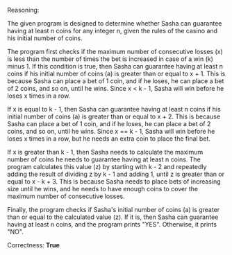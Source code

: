 Reasoning:

The given program is designed to determine whether Sasha can guarantee having at least n coins for any integer n, given the rules of the casino and his initial number of coins.

The program first checks if the maximum number of consecutive losses (x) is less than the number of times the bet is increased in case of a win (k) minus 1. If this condition is true, then Sasha can guarantee having at least n coins if his initial number of coins (a) is greater than or equal to x + 1. This is because Sasha can place a bet of 1 coin, and if he loses, he can place a bet of 2 coins, and so on, until he wins. Since x < k - 1, Sasha will win before he loses x times in a row.

If x is equal to k - 1, then Sasha can guarantee having at least n coins if his initial number of coins (a) is greater than or equal to x + 2. This is because Sasha can place a bet of 1 coin, and if he loses, he can place a bet of 2 coins, and so on, until he wins. Since x == k - 1, Sasha will win before he loses x times in a row, but he needs an extra coin to place the final bet.

If x is greater than k - 1, then Sasha needs to calculate the maximum number of coins he needs to guarantee having at least n coins. The program calculates this value (z) by starting with k - 2 and repeatedly adding the result of dividing z by k - 1 and adding 1, until z is greater than or equal to x - k + 3. This is because Sasha needs to place bets of increasing size until he wins, and he needs to have enough coins to cover the maximum number of consecutive losses.

Finally, the program checks if Sasha's initial number of coins (a) is greater than or equal to the calculated value (z). If it is, then Sasha can guarantee having at least n coins, and the program prints "YES". Otherwise, it prints "NO".

Correctness: **True**